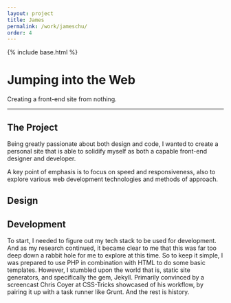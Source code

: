 ```yaml
---
layout: project
title: James
permalink: /work/jameschu/
order: 4
---
```

{% include base.html %}
# Jumping into the Web
Creating a front-end site from nothing.

----------

## The Project

Being greatly passionate about both design and code, I wanted to create a personal site that is able to solidify myself as both a capable front-end designer and developer.

A key point of emphasis is to focus on speed and responsiveness, also to explore various web development technologies and methods of approach.

## Design



## Development

To start, I needed to figure out my tech stack to be used for development. And as my research continued, it became clear to me that this was far too deep down a rabbit hole for me to explore at this time. So to keep it simple, I was prepared to use PHP in combination with HTML to do some basic templates. However, I stumbled upon the world that is, static site generators, and specifically the gem, Jekyll. Primarily convinced by a screencast Chris Coyer at CSS-Tricks showcased of his workflow, by pairing it up with a task runner like Grunt. And the rest is history.
